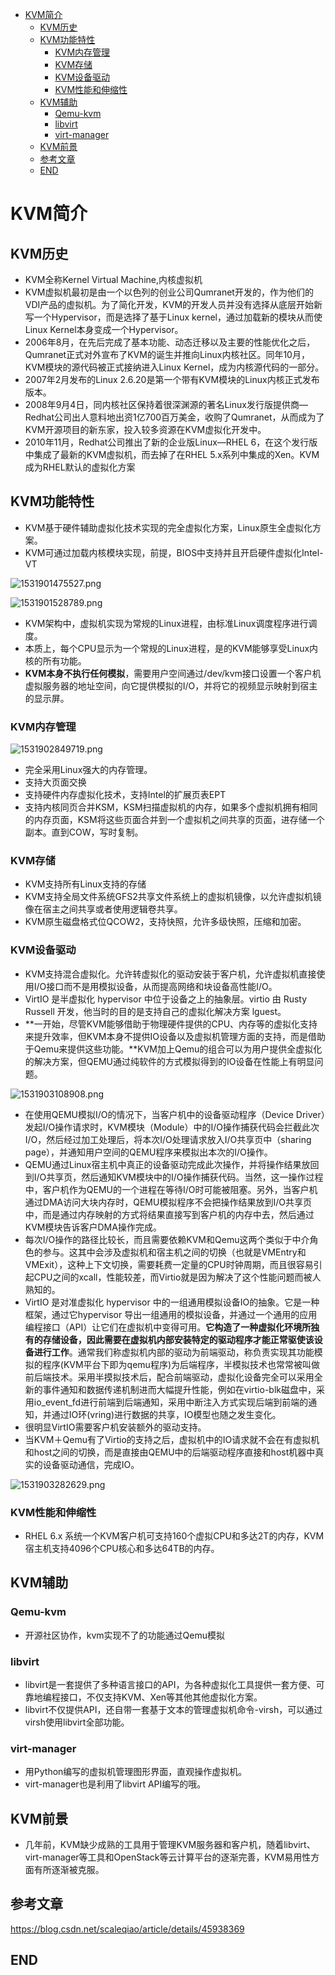 <!-- TOC depthFrom:1 depthTo:6 withLinks:1 updateOnSave:1 orderedList:0 -->

- [KVM简介](#kvm简介)
	- [KVM历史](#kvm历史)
	- [KVM功能特性](#kvm功能特性)
		- [KVM内存管理](#kvm内存管理)
		- [KVM存储](#kvm存储)
		- [KVM设备驱动](#kvm设备驱动)
		- [KVM性能和伸缩性](#kvm性能和伸缩性)
	- [KVM辅助](#kvm辅助)
		- [Qemu-kvm](#qemu-kvm)
		- [libvirt](#libvirt)
		- [virt-manager](#virt-manager)
	- [KVM前景](#kvm前景)
	- [参考文章](#参考文章)
	- [END](#end)

<!-- /TOC -->
# KVM简介

## KVM历史

* KVM全称Kernel Virtual Machine,内核虚拟机
* KVM虚拟机最初是由一个以色列的创业公司Qumranet开发的，作为他们的VDI产品的虚拟机。为了简化开发，KVM的开发人员并没有选择从底层开始新写一个Hypervisor，而是选择了基于Linux kernel，通过加载新的模块从而使Linux Kernel本身变成一个Hypervisor。
* 2006年8月，在先后完成了基本功能、动态迁移以及主要的性能优化之后，Qumranet正式对外宣布了KVM的诞生并推向Linux内核社区。同年10月，KVM模块的源代码被正式接纳进入Linux Kernel，成为内核源代码的一部分。
* 2007年2月发布的Linux 2.6.20是第一个带有KVM模块的Linux内核正式发布版本。
* 2008年9月4日，同内核社区保持着很深渊源的著名Linux发行版提供商—Redhat公司出人意料地出资1亿700百万美金，收购了Qumranet，从而成为了KVM开源项目的新东家，投入较多资源在KVM虚拟化开发中。
* 2010年11月，Redhat公司推出了新的企业版Linux—RHEL 6，在这个发行版中集成了最新的KVM虚拟机，而去掉了在RHEL 5.x系列中集成的Xen。KVM成为RHEL默认的虚拟化方案


## KVM功能特性


* KVM基于硬件辅助虚拟化技术实现的完全虚拟化方案，Linux原生全虚拟化方案。
* KVM可通过加载内核模块实现，前提，BIOS中支持并且开启硬件虚拟化Intel-VT

![1531901475527.png](image/1531901475527.png)

![1531901528789.png](image/1531901528789.png)

* KVM架构中，虚拟机实现为常规的Linux进程，由标准Linux调度程序进行调度。
* 本质上，每个CPU显示为一个常规的Linux进程，是的KVM能够享受Linux内核的所有功能。
* **KVM本身不执行任何模拟**，需要用户空间通过/dev/kvm接口设置一个客户机虚拟服务器的地址空间，向它提供模拟的I/O，并将它的视频显示映射到宿主的显示屏。

### KVM内存管理

![1531902849719.png](image/1531902849719.png)

* 完全采用Linux强大的内存管理。
* 支持大页面交换
* 支持硬件内存虚拟化技术，支持Intel的扩展页表EPT
* 支持内核同页合并KSM，KSM扫描虚拟机的内存，如果多个虚拟机拥有相同的内存页面，KSM将这些页面合并到一个虚拟机之间共享的页面，进存储一个副本。直到COW，写时复制。


### KVM存储

* KVM支持所有Linux支持的存储
* KVM支持全局文件系统GFS2共享文件系统上的虚拟机镜像，以允许虚拟机镜像在宿主之间共享或者使用逻辑卷共享。
* KVM原生磁盘格式位QCOW2，支持快照，允许多级快照，压缩和加密。


### KVM设备驱动

* KVM支持混合虚拟化。允许转虚拟化的驱动安装于客户机，允许虚拟机直接使用I/O接口而不是用模拟设备，从而提高网络和块设备高性能I/O。
* VirtIO 是半虚拟化 hypervisor 中位于设备之上的抽象层。virtio 由 Rusty Russell 开发，他当时的目的是支持自己的虚拟化解决方案 lguest。
* **一开始，尽管KVM能够借助于物理硬件提供的CPU、内存等的虚拟化支持来提升效率，但KVM本身不提供IO设备以及虚拟机管理方面的支持，而是借助于Qemu来提供这些功能。**KVM加上Qemu的组合可以为用户提供全虚拟化的解决方案，但QEMU通过纯软件的方式模拟得到的IO设备在性能上有明显问题。

![1531903108908.png](image/1531903108908.png)

* 在使用QEMU模拟I/O的情况下，当客户机中的设备驱动程序（Device Driver）发起I/O操作请求时，KVM模块（Module）中的I/O操作捕获代码会拦截此次I/O，然后经过加工处理后，将本次I/O处理请求放入I/O共享页中（sharing page），并通知用户空间的QEMU程序来模拟出本次的I/O操作。
* QEMU通过Linux宿主机中真正的设备驱动完成此次操作，并将操作结果放回到I/O共享页，然后通知KVM模块中的I/O操作捕获代码。当然，这一操作过程中，客户机作为QEMU的一个进程在等待I/O时可能被阻塞。另外，当客户机通过DMA访问大块内存时，QEMU模拟程序不会把操作结果放到I/O共享页中，而是通过内存映射的方式将结果直接写到客户机的内存中去，然后通过KVM模块告诉客户DMA操作完成。
* 每次I/O操作的路径比较长，而且需要依赖KVM和Qemu这两个类似于中介角色的参与。这其中会涉及虚拟机和宿主机之间的切换（也就是VMEntry和VMExit），这种上下文切换，需要耗费一定量的CPU时钟周期，而且很容易引起CPU之间的xcall，性能较差，而Virtio就是因为解决了这个性能问题而被人熟知的。
* VirtIO 是对准虚拟化 hypervisor 中的一组通用模拟设备IO的抽象。它是一种框架，通过它hypervisor 导出一组通用的模拟设备，并通过一个通用的应用编程接口（API）让它们在虚拟机中变得可用。**它构造了一种虚拟化环境所独有的存储设备，因此需要在虚拟机内部安装特定的驱动程序才能正常驱使该设备进行工作**。通常我们称虚拟机内部的驱动为前端驱动，称负责实现其功能模拟的程序(KVM平台下即为qemu程序)为后端程序，半模拟技术也常常被叫做前后端技术。采用半摸拟技术后，配合前端驱动，虚拟化设备完全可以采用全新的事件通知和数据传递机制进而大幅提升性能，例如在virtio-blk磁盘中，采用io_event_fd进行前端到后端通知，采用中断注入方式实现后端到前端的通知，并通过IO环(vring)进行数据的共享，IO模型也随之发生变化。
* 很明显VirtIO需要客户机安装额外的驱动支持。
* 当KVM＋Qemu有了Virtio的支持之后，虚拟机中的IO请求就不会在有虚拟机和host之间的切换，而是直接由QEMU中的后端驱动程序直接和host机器中真实的设备驱动通信，完成IO。

![1531903282629.png](image/1531903282629.png)



### KVM性能和伸缩性

* RHEL 6.x 系统一个KVM客户机可支持160个虚拟CPU和多达2T的内存，KVM宿主机支持4096个CPU核心和多达64TB的内存。

## KVM辅助

### Qemu-kvm

* 开源社区协作，kvm实现不了的功能通过Qemu模拟

### libvirt

* libvirt是一套提供了多种语言接口的API，为各种虚拟化工具提供一套方便、可靠地编程接口，不仅支持KVM、Xen等其他其他虚拟化方案。
* libvirt不仅提供API，还自带一套基于文本的管理虚拟机命令-virsh，可以通过virsh使用libvirt全部功能。


### virt-manager

* 用Python编写的虚拟机管理图形界面，直观操作虚拟机。
* virt-manager也是利用了libvirt API编写的哦。


## KVM前景

* 几年前，KVM缺少成熟的工具用于管理KVM服务器和客户机，随着libvirt、virt-manager等工具和OpenStack等云计算平台的逐渐完善，KVM易用性方面有所逐渐被克服。



## 参考文章

https://blog.csdn.net/scaleqiao/article/details/45938369

## END
